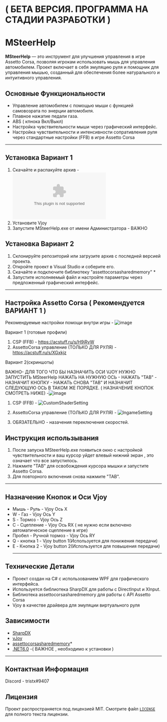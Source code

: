 # ( БЕТА ВЕРСИЯ. ПРОГРАММА НА СТАДИИ РАЗРАБОТКИ )
# MSteerHelp

**MSteerHelp** — это инструмент для улучшения управления в игре Assetto Corsa, позволяя игрокам использовать мышь для управления автомобилем. Проект включает в себя эмуляцию руля и помощник для управления мышью, созданный для обеспечения более натурального и интуитивного управления.

## Основные Функциональности
- Управление автомобилем с помощью мыши с функцией самовозрата по энерции автомобиля.
- Плавное нажатие педали газа.
- ABS ( кпнока Вкл/Выкл) 
- Настройка чувствительности мыши через графический интерфейс.
- Настройка чувствительности и интенсивности сопративления руля через стандартные настройки (FFB) в игре Assetto Corsa
  
*******************************************************************************************************************************************************************************************************************************************
## Установка Вариант 1
1. Скачайте и распакуйте архив - ![Beta2](https://github.com/Tr1stx/MSteerHelp/raw/master/beta2.zip)
2. Установите Vjoy
3. Запустите MSteerHelp.exe от имени Администратора - ВАЖНО

## Установка Вариант 2
1. Склонируйте репозиторий или загрузите архив с последней версией проекта.
2. Откройте проект в Visual Studio и соберите его.
3. Скачайте и подключите библиотеку "assettocorsasharedmemory"  *
4. Запустите исполняемый файл и настройте параметры через предложенный графический интерфейс.

*******************************************************************************************************************************************************************************************************************************************
## Настройка Assetto Corsa ( Рекомендуется ВАРИАНТ 1 )  
 Рекомендуемые настройки помощи внутри игры - ![image](https://github.com/Tr1stx/MSteerHelp/assets/71893240/8d30a3ed-ce13-4ede-b2ae-8f2ccee09fe6)



   Вариант 1 (готовые профили)
1. CSP (FFB) - https://acstuff.ru/s/H9jRyW
2. AssettoCorsa управление (ТОЛЬКО ДЛЯ РУЛЯ) - https://acstuff.ru/s/XGxkjz

Вариант 2(скриншоты)

ВАЖНО- ДЛЯ ТОГО ЧТО БЫ НАЗНАЧИТЬ ОСИ VJOY НУЖНО ЗАПУСТИТЬ MSteerHelp 
НАЖАТЬ НА НУЖНУЮ ОСЬ - НАЖАТЬ "TAB" - НАЗНАЧИТ КНОПКУ - НАЖАТЬ СНОВА "TAB" И НАЗНАЧИТ СЛЕДУЮЩУЮ ОСЬ В ТАКОМ ЖЕ ПОРЯДКЕ.
( НАЗНАЧЕНИЕ КНОПОК СМОТРЕТЬ НИЖЕ) -![image](https://github.com/Tr1stx/MSteerHelp/assets/71893240/de09e7c1-ac82-46a5-a282-f060521ee2d0)



1. CSP (FFB) - ![CustomShaderSetting](https://github.com/Tr1stx/MSteerHelp/assets/71893240/cf25691d-d77a-4fae-9c1d-a885a84877f4)


2. AssettoCorsa управление (ТОЛЬКО ДЛЯ РУЛЯ) - ![IngameSetting](https://github.com/Tr1stx/MSteerHelp/assets/71893240/19ff9ed0-913f-402c-af7c-48d3a18fee63)

3. ОБЯЗАТЕЛЬНО - назачения переключения скоростей.


## Инструкция использывания 
1. После запуска MSteerHelp.exe появиться окно с настройкой чувствительности и ваш курсор уйдет влевый нижний экран , это означает что все запустилось.
2. Нажмите "TAB" для освобождения курсора мышки и запустите Assetto Corsa.
3. Для повторного включения снова нажмите "TAB".

   
***************************************************************************************
## Назначение Кнопок и Оси Vjoy
- Мышь - Руль - Vjoy Ось X
- W - Газ - Vjoy Ось Y
- S - Тормоз - Vjoy Ось Z
- C - Сцепление - Vjoy Ось RX  ( не нужно если включено автоматическое сцепление в игре)
- Пробел - Ручной тормоз - Vjoy Ось RY
- Q - кнопка 1 - Vjoy button 1(Используется для понижения передачи) 
- E - Кнопка 2 - Vjoy button 2(Используется для повышения передачи) 
  *************************************************************************************** 


## Технические Детали
- Проект создан на C# с использованием WPF для графического интерфейса.
- Используется библиотека SharpDX для работы с DirectInput и XInput.
- Библиотека assettocorsasharedmemory для работы с API Assetto Corsa
- Vjoy в качестве драйвера для эмуляции виртуального руля

## Зависимости 
- [SharpDX](https://www.sharpdx.org/) 
- [vJoy](http://vjoystick.sourceforge.net/site/)
- [assettocorsasharedmemory](https://github.com/robgray/assettocorsasharedmemory/tree/master)*
- [.NET6.0](https://dotnet.microsoft.com/en-us/download/dotnet/6.0) -( ВАЖНОЕ , необходимо к установки ) 
___________________________________________________________________________________________________________________________________________________________________________________________________________________________________________

## Контактная Информация
Discord - tristx#9407

## Лицензия
Проект распространяется под лицензией MIT. Смотрите файл [`LICENSE`](https://github.com/Tritstx/MSteerHelp/blob/master/LICENSE.txt) для полного текста лицензии.
